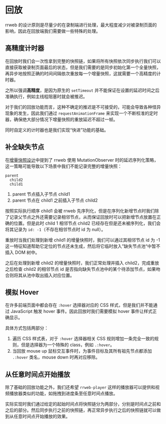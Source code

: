 # 回放

rrweb 的设计原则是尽量少的在录制端进行处理，最大程度减少对被录制页面的影响，因此在回放端我们需要做一些特殊的处理。

## 高精度计时器

在回放时我们会一次性拿到完整的快照链，如果将所有快照依次同步执行我们可以直接获取被录制页面最后的状态，但是我们需要的是同步初始化第一个全量快照，再异步地按照正确的时间间隔依次重放每一个增量快照，这就需要一个高精度的计时器。

之所以强调**高精度**，是因为原生的 `setTimeout` 并不能保证在设置的延迟时间之后准确执行，例如主线程阻塞时就会被推迟。

对于我们的回放功能而言，这种不确定的推迟是不可接受的，可能会导致各种怪异现象的发生，因此我们通过 `requestAnimationFrame` 来实现一个不断校准的定时器，确保绝大部分情况下增量快照的重放延迟不超过一帧。

同时自定义的计时器也是我们实现“快进”功能的基础。

## 补全缺失节点

在[增量快照设计](./observer.zh_CN.md)中提到了 rrweb 使用 MutationObserver 时的延迟序列化策略，这一策略可能导致以下场景中我们不能记录完整的增量快照：

```
parent
  child2
  child1
```

1. parent 节点插入子节点 child1
2. parent 节点在 child1 之前插入子节点 child2

按照实际执行顺序 child1 会被 rrweb 先序列化，但是在序列化新增节点时我们除了记录父节点之外还需要记录相邻节点，从而保证回放时可以把新增节点放置在正确的位置。但是此时 child 1 相邻节点 child2 已经存在但是还未被序列化，我们会将其记录为 `id: -1`（不存在相邻节点时 id 为 null）。

重放时当我们处理到新增 child1 的增量快照时，我们可以通过其相邻节点 id 为 -1 这一特征知道帮助它定位的节点还未生成，然后将它临时放入”缺失节点池“中暂不插入 DOM 树中。

之后在处理到新增 child2 的增量快照时，我们正常处理并插入 child2，完成重放之后检查 child2 的相邻节点 id 是否指向缺失节点池中的某个待添加节点，如果吻合则将其从池中取出插入对应位置。

## 模拟 Hover

在许多前端页面中都会存在 `:hover` 选择器对应的 CSS 样式，但是我们并不能通过 JavaScript 触发 hover 事件。因此回放时我们需要模拟 hover 事件让样式正确显示。

具体方式包括两部分：

1. 遍历 CSS 样式表，对于 `:hover` 选择器相关 CSS 规则增加一条完全一致的规则，但是选择器为一个特殊的 class，例如 `.:hover`。
2. 当回放 mouse up 鼠标交互事件时，为事件目标及其所有祖先节点都添加 `.:hover` 类名，mouse down 时再对应移除。

## 从任意时间点开始播放

除了基础的回放功能之外，我们还希望 `rrweb-player` 这样的播放器可以提供和视频播放器类似的功能，如拖拽到进度条至任意时间点播放。

实际实现时我们通过给定的起始时间点将快照链分为两部分，分别是时间点之前和之后的部分。然后同步执行之前的快照链，再正常异步执行之后的快照链就可以做到从任意时间点开始播放的效果。
